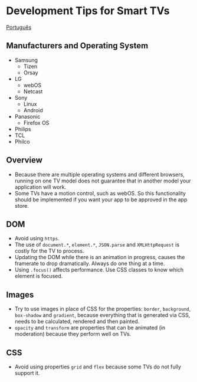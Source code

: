 # Development Tips for Smart TVs

[Português](README_pt.md)

## Manufacturers and Operating System
* Samsung
    - Tizen
    - Orsay
* LG
    - webOS
    - Netcast
* Sony
    - Linux
    - Android
* Panasonic
    - Firefox OS
* Philips
* TCL
* Philco

## Overview
* Because there are multiple operating systems and different browsers, running on one TV model does not guarantee that in another model your application will work.
* Some TVs have a motion control, such as webOS. So this functionality should be implemented if you want your app to be approved in the app store.

## DOM
* Avoid using `https`.
* The use of `document.*`, `element.*`, `JSON.parse` and `XMLHttpRequest` is costly for the TV to process.
* Updating the DOM while there is an animation in progress, causes the framerate to drop dramatically. Always do one thing at a time.
* Using `.focus()` affects performance. Use CSS classes to know which element is focused.

## Images
* Try to use images in place of CSS for the properties: `border`, `background`, `box-shadow` and `gradient`, because everything that is generated via CSS, needs to be calculated, rendered and then painted.
* `opacity` and `transform` are properties that can be animated (in moderation) because they perform well on TVs.

## CSS
* Avoid using properties `grid` and `flex` because some TVs do not fully support it.